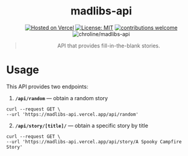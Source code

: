 <div align="center">

# madlibs-api

[![Hosted on Vercel](https://badgen.net/badge/%E2%96%B2%20Hosted%20on/Vercel/black)](https://vercel.com)
[![License: MIT](https://img.shields.io/badge/License-MIT-blue.svg)](https://opensource.org/licenses/MIT)
[![contributions welcome](https://img.shields.io/badge/contributions-welcome-brightgreen.svg?style=flat)](https://github.com/chroline/words-aas/issues)
![chroline/madlibs-api](https://badgen.net/github/last-commit/chroline/words-aas/main)

> API that provides fill-in-the-blank stories.

</div>

# Usage

This API provides two endpoints:

1. **`/api/random`** — obtain a random story

```shell script
curl --request GET \
--url 'https://madlibs-api.vercel.app/api/random'
```

2. **`/api/story/[title]/`** — obtain a specific story by title

```shell script
curl --request GET \
--url 'https://madlibs-api.vercel.app/api/story/A Spooky Campfire Story'
```

